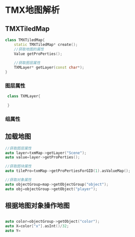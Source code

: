 # TMX地图解析

## TMXTiledMap

```cpp
class TMXTiledMap{
	static TMXTiledMap* create();
    //获取地图的属性
    Value getProPerties();
    
    //获取图层属性
    TXMLayer* getLayer(const char*);
}
```



### 图层属性

```cpp
 class TXMLayer{
 	
 }
```



### 组属性



## 加载地图

```cpp
//获取图层属性
auto layer=txmMap->getLayer("Scene");
auto value=layer->getProPerties();

//获取图块属性
auto tilePro=txmMap->getProPertiesForGID(1).asValueMap();

//获取对象属性
auto objectGroup=map->getObjectGroup("object");
auto obj=objectGroup->getObject("player");
```

## 根据地图对象操作地图

```cpp

auto color=objectGroup->getObject("color");
auto X=color["x"].asInt()/32;
auto Y=
```


